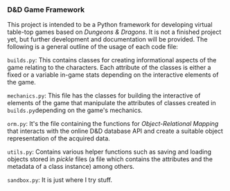 ### D&D Game Framework
This project is intended to be a Python framework for developing virtual table-top games based on _Dungeons & Dragons_. It is not a finished project yet, but further development and documentation will be provided.
The following is a general outline of the usage of each code file:

`builds.py`: This contains classes for creating informational aspects of the game relating to the characters. Each attribute of the classes is either a fixed or a variable in-game stats depending on the interactive elements of the game.

`mechanics.py`: This file has the classes for building the interactive of elements of the game that manipulate the attributes of classes created in `builds.py`depending on the game's mechanics.

`orm.py`: It's the file containing the functions for _Object-Relational Mapping_ that interacts with the online D&D database API and create a suitable object representation of the acquired data.

`utils.py`: Contains various helper functions such as saving and loading objects stored in _pickle_  files (a file which contains the attributes and the metadata of a class instance) among others.

`sandbox.py`: It is just where I try stuff.
